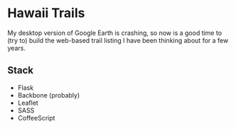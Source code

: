 # Hawaii Trails
My desktop version of Google Earth is crashing, so now is a good time to (try to) build the web-based trail listing I have been thinking about for a few years. 

## Stack
* Flask
* Backbone (probably)
* Leaflet
* SASS
* CoffeeScript